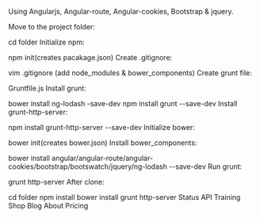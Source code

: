 Using Angularjs, Angular-route, Angular-cookies, Bootstrap & jquery.

Move to the project folder:

cd folder
Initialize npm:

npm init(creates pacakage.json)
Create .gitignore:

vim .gitignore (add node_modules & bower_components)
Create grunt file:

Gruntfile.js
Install grunt:

bower install ng-lodash -save-dev
npm install grunt --save-dev
Install grunt-http-server:

npm install grunt-http-server --save-dev
Initialize bower:

bower init(creates bower.json)
Install bower_components:

bower install angular/angular-route/angular-cookies/bootstrap/bootswatch/jquery/ng-lodash --save-dev
Run grunt:

grunt http-server
After clone:

cd folder
npm install
bower install
grunt http-server
Status API Training Shop Blog About Pricing

